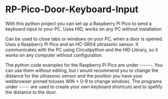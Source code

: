 # RP-Pico-Door-Keyboard-Input
With this python project you can set up a Raspberry Pi Pico to send a keyboard input to your PC. Uses HID, works on any PC without installation

Can be used to close tabs or windows on your PC, when a door is opened. Uses a Raspberry Pi Pico and an HC-SR04 ultrasonic sensor. It communicates with the PC using Circuitpython and the HID Library, so it works on any computer without configuration.

The python code examples for the Raspberry Pi Pico are under ------. You can use them without editing, but i would recommend you to change the distance for the ultrasonic sensor and the position you have your webbrowser pinned to(uses WIN + 0-9 to change window).
The programs under ----- are used to create your own keyboard shortcuts and to spefify the distance to the door.
